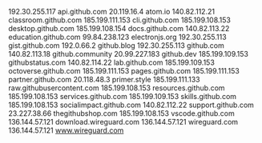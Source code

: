 192.30.255.117 api.github.com
20.119.16.4 atom.io
140.82.112.21 classroom.github.com
185.199.111.153 cli.github.com
185.199.108.153 desktop.github.com
185.199.108.154 docs.github.com
140.82.113.22 education.github.com
99.84.238.123 electronjs.org
192.30.255.113 gist.github.com
192.0.66.2 github.blog
192.30.255.113 github.com
140.82.113.18 github.community
20.99.227.183 github.dev
185.199.109.153 githubstatus.com
140.82.114.22 lab.github.com
185.199.109.153 octoverse.github.com
185.199.111.153 pages.github.com
185.199.111.153 partner.github.com
20.118.48.3 primer.style
185.199.111.133 raw.githubusercontent.com
185.199.108.153 resources.github.com
185.199.108.153 services.github.com
185.199.109.153 skills.github.com
185.199.108.153 socialimpact.github.com
140.82.112.22 support.github.com
23.227.38.66 thegithubshop.com
185.199.108.153 vscode.github.com
136.144.57.121 download.wireguard.com
136.144.57.121 wireguard.com
136.144.57.121 www.wireguard.com
